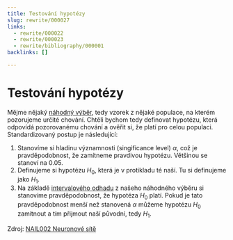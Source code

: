 ```yaml
---
title: Testování hypotézy
slug: rewrite/000027
links:
  - rewrite/000022
  - rewrite/000023
  - rewrite/bibliography/000001
backlinks: []

---
```


# Testování hypotézy

Mějme nějaký [náhodný výběr](000022.md), tedy vzorek z nějaké populace, na kterém
pozorujeme určité chování. Chtěli bychom tedy definovat hypotézu, která odpovídá
pozorovanému chování a ověřit si, že platí pro celou populaci. Standardizovaný
postup je následující:

1. Stanovíme si hladinu významnosti (singificance level) $\alpha$, což je
   pravděpodobnost, že zamítneme pravdivou hypotézu. Většinou se stanoví na
   $0.05$.
2. Definujeme si hypotézu $H_0$, která je v protikladu té naší. Tu si definujeme
   jako $H_1$.
3. Na základě [intervalového odhadu](000023.md) z našeho náhodného výběru si
   stanovíme pravděpodobnost, že hypotéza $H_0$ platí. Pokud je tato
   pravděpodobnost menší než stanovená $\alpha$ můžeme hypotézu $H_0$ zamítnout
   a tím přijmout naší původní, tedy $H_1$.

Zdroj: [NAIL002 Neuronové sítě](bibliography/000001.md)
